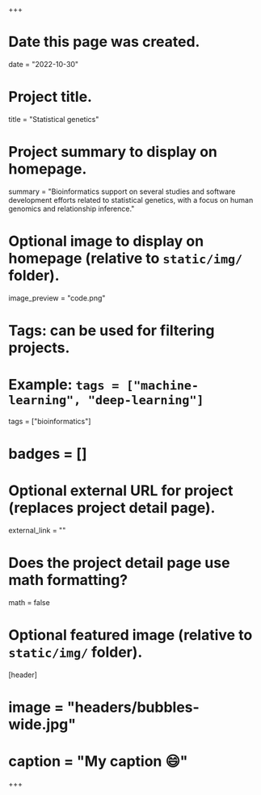 +++
# Date this page was created.
date = "2022-10-30"

# Project title.
title = "Statistical genetics"

# Project summary to display on homepage.
summary = "Bioinformatics support on several studies and software development efforts related to statistical genetics, with a focus on human genomics and relationship inference."

# Optional image to display on homepage (relative to `static/img/` folder).
image_preview = "code.png"

# Tags: can be used for filtering projects.
# Example: `tags = ["machine-learning", "deep-learning"]`
tags = ["bioinformatics"]

# badges = []
# Optional external URL for project (replaces project detail page).
external_link = ""

# Does the project detail page use math formatting?
math = false

# Optional featured image (relative to `static/img/` folder).
[header]
# image = "headers/bubbles-wide.jpg"
# caption = "My caption :smile:"

+++
